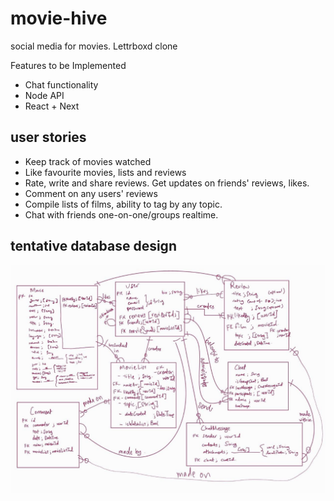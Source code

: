 # movie-hive

social media for movies. Lettrboxd clone

Features to be Implemented

- Chat functionality
- Node API
- React + Next

## user stories

- Keep track of movies watched
- Like favourite movies, lists and reviews
- Rate, write and share reviews. Get updates on friends' reviews, likes.
- Comment on any users' reviews
- Compile lists of films, ability to tag by any topic.
- Chat with friends one-on-one/groups realtime.

## tentative database design

<img src="https://github.com/suha-nathan/movie-hive/blob/main/db-design/movie-db-v2.jpeg" width="850"/>

